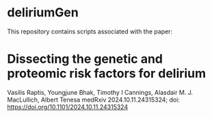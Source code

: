 # deliriumGen

This repository contains scripts associated with the paper:

# Dissecting the genetic and proteomic risk factors for delirium

Vasilis Raptis, Youngjune Bhak, Timothy I Cannings, Alasdair M. J. MacLullich, Albert Tenesa
medRxiv 2024.10.11.24315324; doi: https://doi.org/10.1101/2024.10.11.24315324


